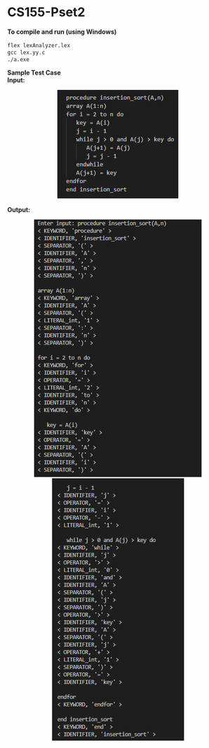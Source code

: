 # CS155-Pset2

**To compile and run (using Windows)**
```
flex lexAnalyzer.lex
gcc lex.yy.c
./a.exe
```

**Sample Test Case**  
**Input:**
<p align = "center"> 
    <img src=".\image\insertion_sort.png" alt="image">
</p>

**Output:**
<p align = "center"> 
    <img src=".\image\insertion_sort_answer_1.png" alt="image">
    <img src=".\image\insertion_sort_answer_2.png" alt="image">
</p>
